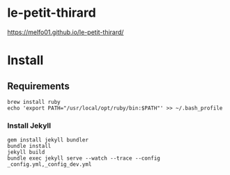# le-petit-thirard

https://melfo01.github.io/le-petit-thirard/

# Install
## Requirements
```shell script
brew install ruby
echo 'export PATH="/usr/local/opt/ruby/bin:$PATH"' >> ~/.bash_profile
```
### Install Jekyll
```shell script
gem install jekyll bundler
bundle install
jekyll build
bundle exec jekyll serve --watch --trace --config _config.yml,_config_dev.yml
```